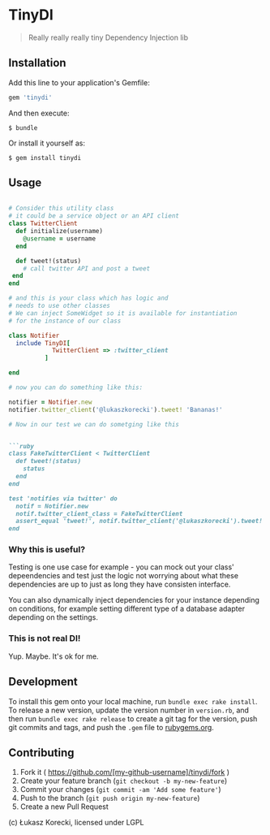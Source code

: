 # TinyDI

> Really really really tiny Dependency Injection lib

## Installation

Add this line to your application's Gemfile:

```ruby
gem 'tinydi'
```

And then execute:

    $ bundle

Or install it yourself as:

    $ gem install tinydi

## Usage

```ruby

# Consider this utility class
# it could be a service object or an API client
class TwitterClient
  def initialize(username)
    @username = username
  end

  def tweet!(status)
    # call twitter API and post a tweet
 end
end

# and this is your class which has logic and
# needs to use other classes
# We can inject SomeWidget so it is available for instantiation
# for the instance of our class

class Notifier
  include TinyDI[
            TwitterClient => :twitter_client
          ]

end

# now you can do something like this:

notifier = Notifier.new
notifier.twitter_client('@lukaszkorecki').tweet! 'Bananas!'

# Now in our test we can do sometging like this


```ruby
class FakeTwitterClient < TwitterClient
  def tweet!(status)
    status
  end
end

test 'notifies via twitter' do
  notif = Notifier.new
  notif.twitter_client_class = FakeTwitterClient
  assert_equal 'tweet!', notif.twitter_client('@lukaszkorecki').tweet! 'tweet!'
end
```

### Why this is useful?

Testing is one use case for example - you can mock out your class' depeendencies
and test just the logic not worrying about what these dependencies are up to
just as long they have consisten interface.

You can also dynamically inject dependencies for your instance depending on
conditions, for example setting different type of a database adapter
depending on the settings.

### This is not real DI!

Yup. Maybe. It's ok for me.

## Development

To install this gem onto your local machine, run `bundle exec rake
install`. To release a new version, update the version number in
`version.rb`, and then run `bundle exec rake release` to create a git
tag for the version, push git commits and tags, and push the `.gem`
file to [rubygems.org](https://rubygems.org).

## Contributing

1. Fork it ( https://github.com/[my-github-username]/tinydi/fork )
2. Create your feature branch (`git checkout -b my-new-feature`)
3. Commit your changes (`git commit -am 'Add some feature'`)
4. Push to the branch (`git push origin my-new-feature`)
5. Create a new Pull Request


(c) Łukasz Korecki, licensed under LGPL
